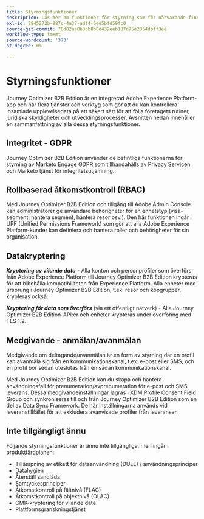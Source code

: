 ```yaml
---
title: Styrningsfunktioner
description: Läs mer om funktioner för styrning som för närvarande finns i Journey Optimizer B2B Edition.
exl-id: 2845272b-987c-4a37-adf4-6ee5bfd59fc0
source-git-commit: 78d82aa8b3bb8b8d432eeb187d75e2354dbff3ee
workflow-type: tm+mt
source-wordcount: '373'
ht-degree: 0%

---
```


# Styrningsfunktioner

Journey Optimizer B2B Edition är en integrerad Adobe Experience Platform-app och har flera tjänster och verktyg som gör att du kan kontrollera insamlade upplevelsedata på ett säkert sätt för att följa företagets rutiner, juridiska skyldigheter och utvecklingsprocesser. Avsnitten nedan innehåller en sammanfattning av alla dessa styrningsfunktioner.

## Integritet - GDPR

Journey Optimizer B2B Edition använder de befintliga funktionerna för styrning av Marketo Engage GDPR som tillhandahålls av Privacy Servicen och Marketo tjänst för integritetsutjämning.

## Rollbaserad åtkomstkontroll (RBAC)

Med Journey Optimizer B2B Edition och tillgång till Adobe Admin Console kan administratörer ge användare behörigheter för en enhetstyp (visa-segment, hantera segment, hantera resor osv.). Den här funktionen ingår i UPF (Unified Permissions Framework) som gör att alla Adobe Experience Platform-kunder kan definiera och hantera roller och behörigheter för sin organisation.

## Datakryptering

**_Kryptering av vilande data_** - Alla konton och personprofiler som överförs från Adobe Experience Platform till Journey Optimizer B2B Edition krypteras för att bibehålla kompatibiliteten från Experience Platform. Alla enheter med ursprung i Journey Optimizer B2B Edition, t.ex. resor och köpgrupper, krypteras också.

**_Kryptering för data som överförs_** (via ett offentligt nätverk) - Alla Journey Optimizer B2B Edition-API:er och enheter krypteras under överföring med TLS 1.2.

## Medgivande - anmälan/avanmälan

Medgivande om deltagande/avanmälan är en form av styrning där en profil kan avanmäla sig från en kommunikationskanal, t.ex. e-post eller SMS, och en profil bör sedan uteslutas från en sådan kommunikationskanal.

Med Journey Optimizer B2B Edition kan du skapa och hantera användningsfall för prenumeration/avprenumeration för e-post och SMS-leverans. Dessa medgivandeinställningar lagras i XDM Profile Consent Field Group och synkroniseras till och från Journey Optimizer B2B Edition som en del av Data Sync Framework. De här inställningarna används vid leveranstillfället för att exkludera avanvisade profiler från leveranser.

## Inte tillgängligt ännu

Följande styrningsfunktioner är ännu inte tillgängliga, men ingår i produktfärdplanen:

* Tillämpning av etikett för dataanvändning (DULE) / användningsprinciper
* Datahygien
* Återställ sandlåda
* Samtyckesprinciper
* Åtkomstkontroll på fältnivå (FLAC)
* Åtkomstkontroll på objektnivå (OLAC)
* CMK-kryptering för vilande data
* Plattformsgranskningstjänst
